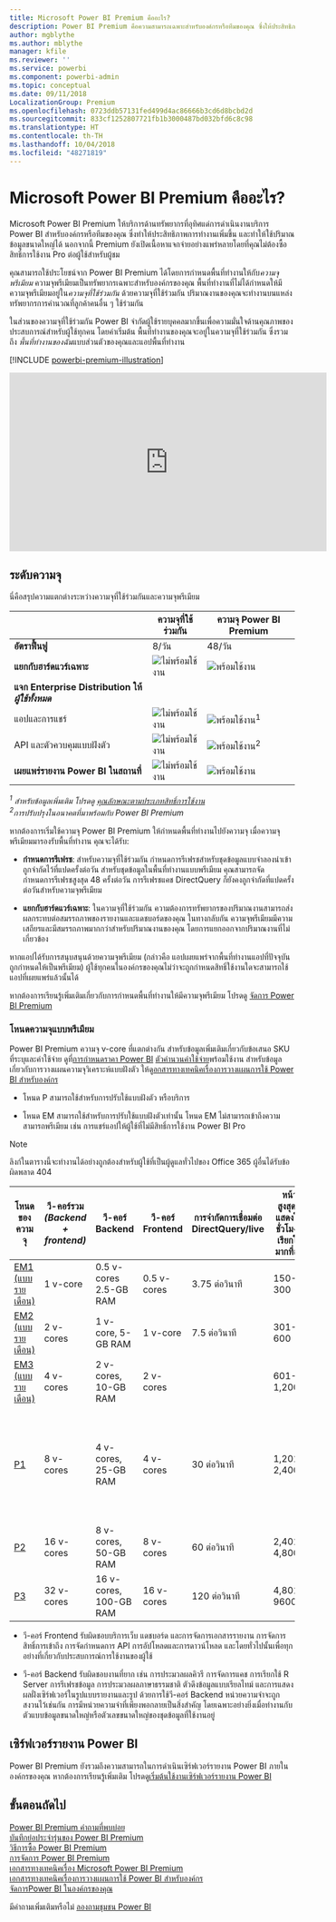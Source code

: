 ```yaml
---
title: Microsoft Power BI Premium คืออะไร?
description: Power BI Premium คือความสามารถเฉพาะสำหรับองค์กรหรือทีมของคุณ ซึ่งให้ประสิทธิภาพการทำงานเพิ่มขึ้นและปริมาณข้อมูลขนาดใหญ่ขึ้น โดยที่คุณไม่จำเป็นต้องซื้อสิทธิ์การใช้งานต่อผู้ใช้
author: mgblythe
ms.author: mblythe
manager: kfile
ms.reviewer: ''
ms.service: powerbi
ms.component: powerbi-admin
ms.topic: conceptual
ms.date: 09/11/2018
LocalizationGroup: Premium
ms.openlocfilehash: 0723ddb57131fed499d4ac86666b3cd6d8bcbd2d
ms.sourcegitcommit: 833cf1252807721fb1b3000487bd032bfd6c8c98
ms.translationtype: HT
ms.contentlocale: th-TH
ms.lasthandoff: 10/04/2018
ms.locfileid: "48271819"
---
```

# <a name="what-is-microsoft-power-bi-premium"></a>Microsoft Power BI Premium คืออะไร?

Microsoft Power BI Premium ให้บริการด้านทรัพยากรที่อุทิศแด่การดำเนินงานบริการ Power BI สำหรับองค์กรหรือทีมของคุณ ซึ่งทำให้ประสิทธิภาพการทำงานเพิ่มขึ้น และทำให้ใช้ปริมาณข้อมูลขนาดใหญ่ได้ นอกจากนี้ Premium ยังเปิดเนื้อหาแจกจ่ายอย่างแพร่หลายโดยที่คุณไม่ต้องซื้อสิทธิ์การใช้งาน Pro ต่อผู้ใช้สำหรับผู้ชม

คุณสามารถใช้ประโยชน์จาก Power BI Premium ได้โดยการกำหนดพื้นที่ทำงานให้กับ*ความจุพรีเมียม* ความจุพรีเมียมเป็นทรัพยากรเฉพาะสำหรับองค์กรของคุณ พื้นที่ทำงานที่ไม่ได้กำหนดให้มีความจุพรีเมียมอยู่ใน*ความจุที่ใช้ร่วมกัน* ด้วยความจุที่ใช้ร่วมกัน ปริมาณงานของคุณจะทำงานบนแหล่งทรัพยากรการคำนวณที่ลูกค้าคนอื่น ๆ ใช้ร่วมกัน 

ในส่วนของความจุที่ใช้ร่วมกัน Power BI จำกัดผู้ใช้รายบุคคลมากขึ้นเพื่อความมั่นใจด้านคุณภาพของประสบการณ์สำหรับผู้ใช้ทุกคน โดยค่าเริ่มต้น พื้นที่ทำงานของคุณจะอยู่ในความจุที่ใช้ร่วมกัน ซึ่งรวมถึง *พื้นที่ทำงานของฉัน*แบบส่วนตัวของคุณและแอปพื้นที่ทำงาน

[!INCLUDE [powerbi-premium-illustration](./includes/powerbi-premium-illustration.md)]

<iframe width="560" height="315" src="https://www.youtube.com/embed/lNQDkN0GXzU?rel=0&amp;showinfo=0" frameborder="0" allowfullscreen></iframe>

## <a name="capacity-tiers"></a>ระดับความจุ

นี่คือสรุปความแตกต่างระหว่างความจุที่ใช้ร่วมกันและความจุพรีเมียม

|  | ความจุที่ใช้ร่วมกัน | ความจุ Power BI Premium |
| --- | --- | --- |
| **อัตราฟื้นฟู** |8/วัน |48/วัน |
| **แยกกับฮาร์ดแวร์เฉพาะ** |![](media/service-premium/not-available.png "ไม่พร้อมใช้งาน") |![](media/service-premium/available.png "พร้อมใช้งาน") |
| **แจก Enterprise Distribution ให้** ***ผู้ใช้ทั้งหมด*** | | |
| แอปและการแชร์ |![](media/service-premium/not-available.png "ไม่พร้อมใช้งาน") |![](media/service-premium/available.png "พร้อมใช้งาน")<sup>1</sup> |
| API และตัวควบคุมแบบฝังตัว |![](media/service-premium/not-available.png "ไม่พร้อมใช้งาน") |![](media/service-premium/available.png "พร้อมใช้งาน")<sup>2</sup> |
| **เผยแพร่รายงาน Power BI ในสถานที่** |![](media/service-premium/not-available.png "ไม่พร้อมใช้งาน") |![](media/service-premium/available.png "พร้อมใช้งาน") |

*<sup>1</sup> สำหรับข้อมูลเพิ่มเติม โปรดดู [คุณลักษณะตามประเภทสิทธิ์การใช้งาน](service-features-license-type.md)*  
*<sup>2</sup>การปรับปรุงในอนาคตที่มาพร้อมกับ Power BI Premium*

หากต้องการเริ่มใช้ความจุ Power BI Premium ให้กำหนดพื้นที่ทำงานไปยังความจุ เมื่อความจุพรีเมียมมารองรับพื้นที่ทำงาน คุณจะได้รับ:

* **กำหนดการรีเฟรช**: สำหรับความจุที่ใช้ร่วมกัน กำหนดการรีเฟรชสำหรับชุดข้อมูลแบบจำลองนำเข้าถูกจำกัดไว้ที่แปดครั้งต่อวัน สำหรับชุดข้อมูลในพื้นที่ทำงานแบบพรีเมียม คุณสามารถจัดกำหนดการรีเฟรชสูงสุด 48 ครั้งต่อวัน การรีเฟรชแคช DirectQuery ก็ยังคงถูกจำกัดที่แปดครั้งต่อวันสำหรับความจุพรีเมียม

* **แยกกับฮาร์ดแวร์เฉพาะ**: ในความจุที่ใช้ร่วมกัน ความต้องการทรัพยากรของปริมาณงานสามารถส่งผลกระทบต่อสมรรถภาพของรายงานและแดชบอร์ดของคุณ ในทางกลับกัน ความจุพรีเมียมมีความเสถียรและมีสมรรถภาพมากกว่าสำหรับปริมาณงานของคุณ โดยการแยกออกจากปริมาณงานที่ไม่เกี่ยวข้อง

หากแอปได้รับการสนุบสนุนด้วยความจุพรีเมียม (กล่าวคือ แอปเผยแพร่จากพื้นที่ทำงานแอปที่ปัจจุบันถูกกำหนดให้เป็นพรีเมียม) ผู้ใช้ทุกคนในองค์กรของคุณไม่ว่าจะถูกกำหนดสิทธิ์ใช้งานใดจะสามารถใช้แอปที่เผยแพร่แล้วนั้นได้

หากต้องการเรียนรู้เพิ่มเติมเกี่ยวกับการกำหนดพื้นที่ทำงานให้มีความจุพรีเมียม โปรดดู [จัดการ Power BI Premium](service-admin-premium-manage.md)

<a name="premiumskus"/>

### <a name="premium-capacity-nodes"></a>โหนดความจุแบบพรีเมียม

Power BI Premium ความจุ v-core ที่แตกต่างกัน สำหรับข้อมูลเพิ่มเติมเกี่ยวกับข้อเสนอ SKU ที่ระบุและค่าใช้จ่าย ดูที่[การกำหนดราคา Power BI](https://powerbi.microsoft.com/pricing/) [ตัวคำนวนค่าใช้จ่าย](https://powerbi.microsoft.com/calculator/)พร้อมใช้งาน สำหรับข้อมูลเกี่ยวกับการวางแผนความจุวิเคราะห์แบบฝังตัว ให้ดู[อกสารทางเทคนิคเรื่องการวางแผนการใช้ Power BI สำหรับองค์กร](https://aka.ms/pbienterprisedeploy)

* โหนด P สามารถใช้สำหรับการปรับใช้แบบฝังตัว หรือบริการ

* โหนด EM สามารถใช้สำหรับการปรับใช้แบบฝังตัวเท่านั้น โหนด EM ไม่สามารถเข้าถึงความสามารถพรีเมียม เช่น การแชร์แอปให้ผู้ใช้ที่ไม่มีสิทธิ์การใช้งาน Power BI Pro

>[!NOTE]
>ลิงก์ในตารางนี้จะทำงานได้อย่างถูกต้องสำหรับผู้ใช้ที่เป็นผู้ดูแลทั่วไปของ Office 365 ผู้อื่นได้รับข้อผิดพลาด 404

| โหนดของความจุ | วี-คอร์รวม<br/>*(Backend + frontend)* | วี-คอร์ Backend | วี-คอร์ Frontend | การจำกัดการเชื่อมต่อ DirectQuery/live | หน้าสูงสุดที่แสดงในชั่วโมงที่เรียกใช้มากที่สุด | ความพร้อมใช้งาน |
| --- | --- | --- | --- | --- | --- | --- |
| [EM1 (แบบรายเดือน)](https://portal.office.com/SubscriptionDetails?OfferId=4004702D-749C-4F74-BF47-3048F1833780&adminportal=1) |1 v-core |0.5 v-cores 2.5-GB RAM |0.5 v-cores |3.75 ต่อวินาที |150-300 |พร้อมใช้งาน |
| [EM2 (แบบรายเดือน)](https://portal.office.com/SubscriptionDetails?OfferId=4004702D-749C-4F74-BF47-3048F1833780&adminportal=1) |2 v-cores |1 v-core, 5-GB RAM |1 v-core |7.5 ต่อวินาที |301-600 |พร้อมใช้งาน |
| [EM3 (แบบรายเดือน)](https://portal.office.com/SubscriptionDetails?OfferId=4004702D-749C-4F74-BF47-3048F1833780&adminportal=1) |4 v-cores |2 v-cores, 10-GB RAM |2 v-cores | |601-1,200 |พร้อมใช้งาน |
| [P1](https://portal.office.com/SubscriptionDetails?OfferId=b3ec5615-cc11-48de-967d-8d79f7cb0af1&adminportal=1) |8 v-cores |4 v-cores, 25-GB RAM |4 v-cores |30 ต่อวินาที |1,201-2,400 |พร้อมใช้งาน ([รายเดือน](https://portal.office.com/SubscriptionDetails?OfferId=E4C8EDD3-74A1-4D42-A738-C647972FBE81&adminportal=1)พร้อมใช้งานเช่นกัน) |
| [P2](https://portal.office.com/SubscriptionDetails?OfferId=062F2AA7-B4BC-4B0E-980F-2072102D8605&adminportal=1) |16 v-cores |8 v-cores, 50-GB RAM |8 v-cores |60 ต่อวินาที |2,401-4,800 |พร้อมใช้งาน |
| [P3](https://portal.office.com/SubscriptionDetails?OfferId=40c7d673-375c-42a1-84ca-f993a524fed0&adminportal=1) |32 v-cores |16 v-cores, 100-GB RAM |16 v-cores |120 ต่อวินาที |4,801-9600 |พร้อมใช้งาน |

* วี-คอร์ Frontend รับผิดชอบบริการเว็บ แดชบอร์ด และการจัดการเอกสารรายงาน การจัดการสิทธิ์การเข้าถึง การจัดกำหนดการ API การอัปโหลดและการดาวน์โหลด และโดยทั่วไปนั้นเพื่อทุกอย่างที่เกี่ยวกับประสบการณ์การใช้งานของผู้ใช้

* วี-คอร์ Backend รับผิดชอบงานที่ยาก เช่น การประมวลผลคิวรี การจัดการแคช การเรียกใช้ R Server การรีเฟรชข้อมูล การประมวลผลภาษาธรรมชาติ ตัวดึงข้อมูลแบบเรียลไทม์ และการแสดงผลฝั่งเซิร์ฟเวอร์ในรูปแบบรายงานและรูป ด้วยการใช้วี-คอร์ Backend หน่วยความจำจะถูกสงวนไว้เช่นกัน การมีหน่วยความจำที่เพียงพอกลายเป็นสิ่งสำคัญ โดยเฉพาะอย่างยิ่งเมื่อทำงานกับตัวแบบข้อมูลขนาดใหญ่หรือตัวเลขขนาดใหญ่ของชุดข้อมูลที่ใช้งานอยู่

## <a name="power-bi-report-server"></a>เซิร์ฟเวอร์รายงาน Power BI
Power BI Premium ยังรวมถึงความสามารถในการดำเนินเซิร์ฟเวอร์รายงาน Power BI ภายในองค์กรของคุณ หากต้องการเรียนรู้เพิ่มเติม โปรดดู[เริ่มต้นใช้งานเซิร์ฟเวอร์รายงาน Power BI](report-server/get-started.md)

## <a name="next-steps"></a>ขั้นตอนถัดไป
[Power BI Premium คำถามที่พบบ่อย](service-premium-faq.md)  
[บันทึกย่อประจำรุ่นของ Power BI Premium](service-premium-release-notes.md)  
[วิธีการซื้อ Power BI Premium](service-admin-premium-purchase.md)  
[การจัดการ Power BI Premium](service-admin-premium-manage.md)  
[เอกสารทางเทคนิคเรื่อง Microsoft Power BI Premium](https://aka.ms/pbipremiumwhitepaper)  
[เอกสารทางเทคนิคเรื่องการวางแผนการใช้ Power BI สำหรับองค์กร](https://aka.ms/pbienterprisedeploy)  
[จัดการPower BI ในองค์กรของคุณ](service-admin-administering-power-bi-in-your-organization.md)  

มีคำถามเพิ่มเติมหรือไม่ [ลองถามชุมชน Power BI](https://community.powerbi.com/)
